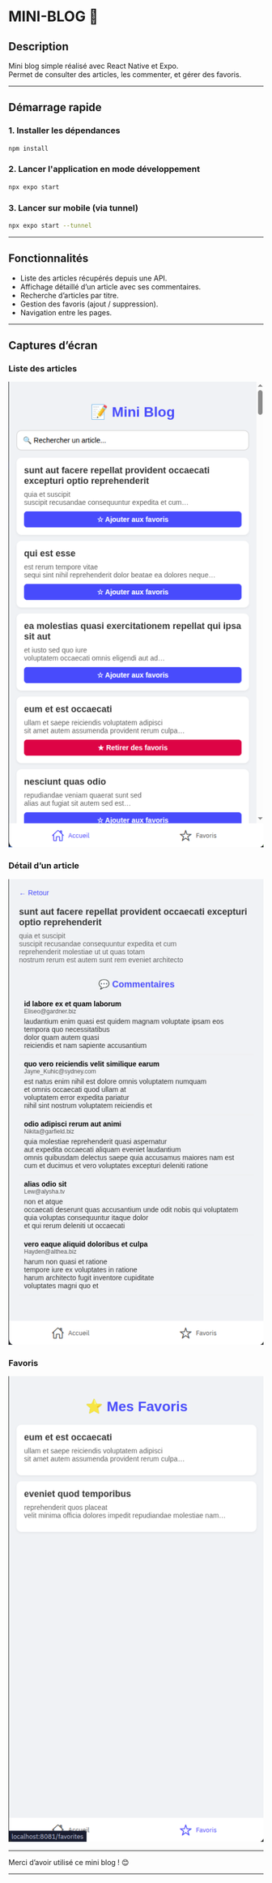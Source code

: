 # MINI-BLOG 👋

## Description

Mini blog simple réalisé avec React Native et Expo.  
Permet de consulter des articles, les commenter, et gérer des favoris.

---

## Démarrage rapide

### 1. Installer les dépendances

```bash
npm install
````

### 2. Lancer l'application en mode développement

```bash
npx expo start
```

### 3. Lancer sur mobile (via tunnel)

```bash
npx expo start --tunnel
```

---

## Fonctionnalités

* Liste des articles récupérés depuis une API.
* Affichage détaillé d’un article avec ses commentaires.
* Recherche d’articles par titre.
* Gestion des favoris (ajout / suppression).
* Navigation entre les pages.

---

## Captures d’écran

### Liste des articles

![Liste des articles](assets/images/Accueil.png)

### Détail d’un article

![Détail article](assets/images/DetailArticle.png)

### Favoris

![Recherche et favoris](assets/images/Favori.png)

---

Merci d’avoir utilisé ce mini blog ! 😊

---
